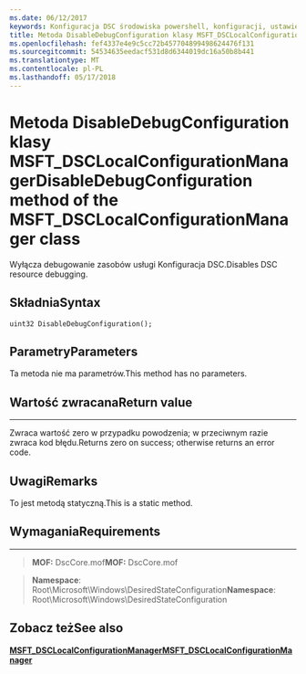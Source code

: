 ```yaml
---
ms.date: 06/12/2017
keywords: Konfiguracja DSC środowiska powershell, konfiguracji, ustawienia
title: Metoda DisableDebugConfiguration klasy MSFT_DSCLocalConfigurationManager
ms.openlocfilehash: fef4337e4e9c5cc72b457704899498624476f131
ms.sourcegitcommit: 54534635eedacf531d8d6344019dc16a50b8b441
ms.translationtype: MT
ms.contentlocale: pl-PL
ms.lasthandoff: 05/17/2018
---
```

# <a name="disabledebugconfiguration-method-of-the-msftdsclocalconfigurationmanager-class"></a><span data-ttu-id="8d2bd-103">Metoda DisableDebugConfiguration klasy MSFT_DSCLocalConfigurationManager</span><span class="sxs-lookup"><span data-stu-id="8d2bd-103">DisableDebugConfiguration method of the MSFT_DSCLocalConfigurationManager class</span></span>

<span data-ttu-id="8d2bd-104">Wyłącza debugowanie zasobów usługi Konfiguracja DSC.</span><span class="sxs-lookup"><span data-stu-id="8d2bd-104">Disables DSC resource debugging.</span></span>

<a name="syntax"></a><span data-ttu-id="8d2bd-105">Składnia</span><span class="sxs-lookup"><span data-stu-id="8d2bd-105">Syntax</span></span>
------

```mof
uint32 DisableDebugConfiguration();
```

<a name="parameters"></a><span data-ttu-id="8d2bd-106">Parametry</span><span class="sxs-lookup"><span data-stu-id="8d2bd-106">Parameters</span></span>
----------

<span data-ttu-id="8d2bd-107">Ta metoda nie ma parametrów.</span><span class="sxs-lookup"><span data-stu-id="8d2bd-107">This method has no parameters.</span></span>

## <a name="return-value"></a><span data-ttu-id="8d2bd-108">Wartość zwracana</span><span class="sxs-lookup"><span data-stu-id="8d2bd-108">Return value</span></span>
------------

<span data-ttu-id="8d2bd-109">Zwraca wartość zero w przypadku powodzenia; w przeciwnym razie zwraca kod błędu.</span><span class="sxs-lookup"><span data-stu-id="8d2bd-109">Returns zero on success; otherwise returns an error code.</span></span>

## <a name="remarks"></a><span data-ttu-id="8d2bd-110">Uwagi</span><span class="sxs-lookup"><span data-stu-id="8d2bd-110">Remarks</span></span>

<span data-ttu-id="8d2bd-111">To jest metodą statyczną.</span><span class="sxs-lookup"><span data-stu-id="8d2bd-111">This is a static method.</span></span>

## <a name="requirements"></a><span data-ttu-id="8d2bd-112">Wymagania</span><span class="sxs-lookup"><span data-stu-id="8d2bd-112">Requirements</span></span>
------------
><span data-ttu-id="8d2bd-113">**MOF:** DscCore.mof</span><span class="sxs-lookup"><span data-stu-id="8d2bd-113">**MOF:** DscCore.mof</span></span>

><span data-ttu-id="8d2bd-114">**Namespace**: Root\Microsoft\Windows\DesiredStateConfiguration</span><span class="sxs-lookup"><span data-stu-id="8d2bd-114">**Namespace**: Root\Microsoft\Windows\DesiredStateConfiguration</span></span>


## <a name="see-also"></a><span data-ttu-id="8d2bd-115">Zobacz też</span><span class="sxs-lookup"><span data-stu-id="8d2bd-115">See also</span></span>


[<span data-ttu-id="8d2bd-116">**MSFT_DSCLocalConfigurationManager**</span><span class="sxs-lookup"><span data-stu-id="8d2bd-116">**MSFT_DSCLocalConfigurationManager**</span></span>](msft-dsclocalconfigurationmanager.md)